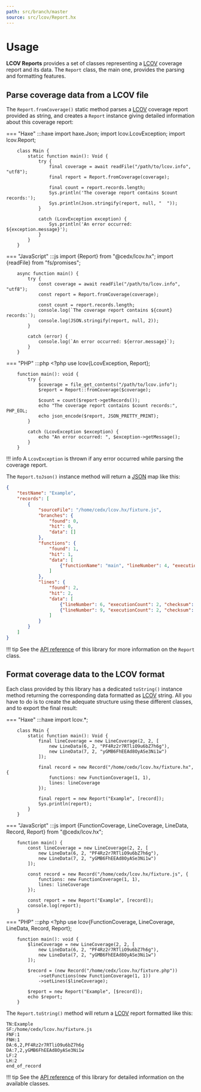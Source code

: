 ```yaml
---
path: src/branch/master
source: src/lcov/Report.hx
---
```


# Usage
**LCOV Reports** provides a set of classes representing a [LCOV](http://ltp.sourceforge.net/coverage/lcov.php) coverage report and its data.
The `Report` class, the main one, provides the parsing and formatting features.

## Parse coverage data from a LCOV file
The `Report.fromCoverage()` static method parses a [LCOV](http://ltp.sourceforge.net/coverage/lcov.php) coverage report provided as string, and creates a `Report` instance giving detailed information about this coverage report:

=== "Haxe"
		:::haxe
		import haxe.Json;
		import lcov.LcovException;
		import lcov.Report;

		class Main {
			static function main(): Void {
				try {
					final coverage = await readFile("/path/to/lcov.info", "utf8");
					final report = Report.fromCoverage(coverage);

					final count = report.records.length;
					Sys.println('The coverage report contains $count records:');
					Sys.println(Json.stringify(report, null, "  "));
				}

				catch (LcovException exception) {
					Sys.println('An error occurred: ${exception.message}');
				}
			}
		}

=== "JavaScript"
		:::js
		import {Report} from "@cedx/lcov.hx";
		import {readFile} from "fs/promises";

		async function main() {
			try {
				const coverage = await readFile("/path/to/lcov.info", "utf8");
				const report = Report.fromCoverage(coverage);

				const count = report.records.length;
				console.log(`The coverage report contains ${count} records:`);
				console.log(JSON.stringify(report, null, 2));
			}

			catch (error) {
				console.log(`An error occurred: ${error.message}`);
			}
		}

=== "PHP"
		:::php
		<?php
		use lcov\{LcovException, Report};

		function main(): void {
			try {
				$coverage = file_get_contents("/path/to/lcov.info");
				$report = Report::fromCoverage($coverage);
				
				$count = count($report->getRecords());
				echo "The coverage report contains $count records:", PHP_EOL;
				echo json_encode($report, JSON_PRETTY_PRINT);
			}

			catch (LcovException $exception) {
				echo "An error occurred: ", $exception->getMessage();
			}
		}

!!! info
	A `LcovException` is thrown if any error occurred while parsing the coverage report.

The `Report.toJson()` instance method will return a [JSON](https://www.json.org) map like this:

``` json
{
	"testName": "Example",
	"records": [
		{
			"sourceFile": "/home/cedx/lcov.hx/fixture.js",
			"branches": {
				"found": 0,
				"hit": 0,
				"data": []
			},
			"functions": {
				"found": 1,
				"hit": 1,
				"data": [
					{"functionName": "main", "lineNumber": 4, "executionCount": 2}
				]
			},
			"lines": {
				"found": 2,
				"hit": 2,
				"data": [
					{"lineNumber": 6, "executionCount": 2, "checksum": "PF4Rz2r7RTliO9u6bZ7h6g"},
					{"lineNumber": 9, "executionCount": 2, "checksum": "y7GE3Y4FyXCeXcrtqgSVzw"}
				]
			}
		}
	]
}
```

!!! tip
	See the [API reference](https://api.belin.io/lcov.hx) of this library for more information on the `Report` class.

## Format coverage data to the LCOV format
Each class provided by this library has a dedicated `toString()` instance method returning the corresponding data formatted as [LCOV](http://ltp.sourceforge.net/coverage/lcov.php) string.
All you have to do is to create the adequate structure using these different classes, and to export the final result:

=== "Haxe"
		:::haxe
		import lcov.*;

		class Main {
			static function main(): Void {
				final lineCoverage = new LineCoverage(2, 2, [
					new LineData(6, 2, "PF4Rz2r7RTliO9u6bZ7h6g"),
					new LineData(7, 2, "yGMB6FhEEAd8OyASe3Ni1w")
				]);

				final record = new Record("/home/cedx/lcov.hx/fixture.hx", {
					functions: new FunctionCoverage(1, 1),
					lines: lineCoverage
				});

				final report = new Report("Example", [record]);
				Sys.println(report);
			}
		}

=== "JavaScript"
		:::js
		import {FunctionCoverage, LineCoverage, LineData, Record, Report} from "@cedx/lcov.hx";

		function main() {
			const lineCoverage = new LineCoverage(2, 2, [
				new LineData(6, 2, "PF4Rz2r7RTliO9u6bZ7h6g"),
				new LineData(7, 2, "yGMB6FhEEAd8OyASe3Ni1w")
			]);

			const record = new Record("/home/cedx/lcov.hx/fixture.js", {
				functions: new FunctionCoverage(1, 1),
				lines: lineCoverage
			});

			const report = new Report("Example", [record]);
			console.log(report);
		}

=== "PHP"
		:::php
		<?php
		use lcov\{FunctionCoverage, LineCoverage, LineData, Record, Report};

		function main(): void {
			$lineCoverage = new LineCoverage(2, 2, [
				new LineData(6, 2, "PF4Rz2r7RTliO9u6bZ7h6g"),
				new LineData(7, 2, "yGMB6FhEEAd8OyASe3Ni1w")
			]);

			$record = (new Record("/home/cedx/lcov.hx/fixture.php"))
				->setFunctions(new FunctionCoverage(1, 1))
				->setLines($lineCoverage);

			$report = new Report("Example", [$record]);
			echo $report;
		}

The `Report.toString()` method will return a [LCOV](http://ltp.sourceforge.net/coverage/lcov.php) report formatted like this:

```
TN:Example
SF:/home/cedx/lcov.hx/fixture.js
FNF:1
FNH:1
DA:6,2,PF4Rz2r7RTliO9u6bZ7h6g
DA:7,2,yGMB6FhEEAd8OyASe3Ni1w
LF:2
LH:2
end_of_record
```

!!! tip
	See the [API reference](https://api.belin.io/lcov.hx) of this library for detailed information on the available classes.
